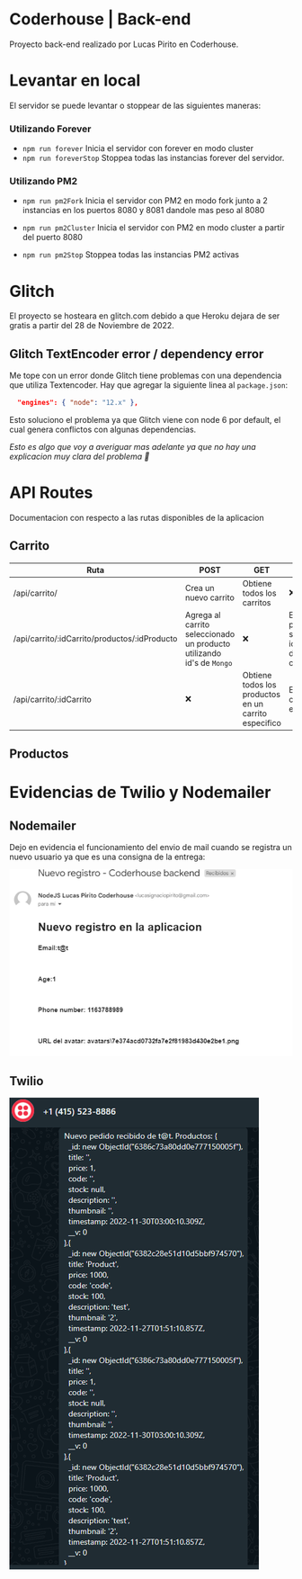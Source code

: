 # Coderhouse | Back-end

Proyecto back-end realizado por Lucas Pirito en Coderhouse.

# Levantar en local

El servidor se puede levantar o stoppear de las siguientes maneras:

### Utilizando Forever

- `npm run forever`
  Inicia el servidor con forever en modo cluster
- `npm run foreverStop`
  Stoppea todas las instancias forever del servidor.

### Utilizando PM2

- `npm run pm2Fork`
  Inicia el servidor con PM2 en modo fork junto a 2 instancias en los puertos 8080 y 8081 dandole mas peso al 8080

- `npm run pm2Cluster`
  Inicia el servidor con PM2 en modo cluster a partir del puerto 8080

- `npm run pm2Stop`
  Stoppea todas las instancias PM2 activas

# Glitch

El proyecto se hosteara en glitch.com debido a que Heroku dejara de ser gratis a partir del 28 de Noviembre de 2022.

## Glitch TextEncoder error / dependency error

Me tope con un error donde Glitch tiene problemas con una dependencia que utiliza Textencoder. Hay que agregar la siguiente linea al `package.json`:

```json
  "engines": { "node": "12.x" },
```

Esto soluciono el problema ya que Glitch viene con node 6 por default, el cual genera conflictos con algunas dependencias.

_Esto es algo que voy a averiguar mas adelante ya que no hay una explicacion muy clara del problema 👻_

# API Routes

Documentacion con respecto a las rutas disponibles de la aplicacion

## Carrito

| Ruta                                          | POST                                                                  | GET                                                  | DELETE                                               |
| --------------------------------------------- | --------------------------------------------------------------------- | ---------------------------------------------------- | ---------------------------------------------------- |
| /api/carrito/                                 | Crea un nuevo carrito                                                 | Obtiene todos los carritos                           | ❌                                                   |
| /api/carrito/:idCarrito/productos/:idProducto | Agrega al carrito seleccionado un producto utilizando id's de `Mongo` | ❌                                                   | Elimina un producto segun su id dentro de un carrito |
| /api/carrito/:idCarrito                       | ❌                                                                    | Obtiene todos los productos en un carrito especifico | Elimina un carrito especifico                        |

## Productos

# Evidencias de Twilio y Nodemailer

## Nodemailer

Dejo en evidencia el funcionamiento del envio de mail cuando se registra un nuevo usuario ya que es una consigna de la entrega:

![](./src/api/public/img/nodemailer-proof.png)

## Twilio

![](./src/api/public/img/evidenciaTwilio.png)
